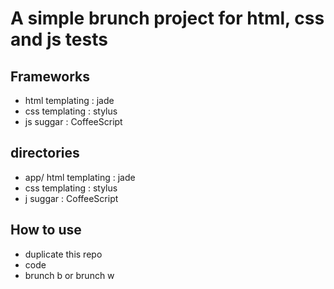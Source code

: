 # A simple brunch project for html, css and js tests

## Frameworks

* html templating : jade
* css templating : stylus
* js suggar : CoffeeScript

## directories

* app/ html templating : jade
* css templating : stylus
* j suggar : CoffeeScript

## How to use

* duplicate this repo
* code
* brunch b or brunch w
